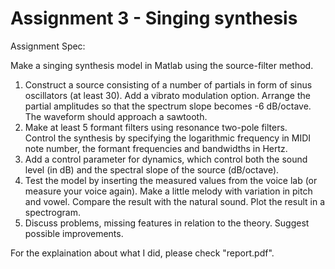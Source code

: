 # Assignment 3 - Singing synthesis

Assignment Spec:   

Make a singing synthesis model in Matlab using the source-filter method.   

1. Construct a source consisting of a number of partials in form of sinus oscillators (at least 30). Add a vibrato modulation option. Arrange the partial amplitudes so that the spectrum slope becomes -6 dB/octave. The waveform should approach a sawtooth.  
2. Make at least 5 formant filters using resonance two-pole filters.   
Control the synthesis by specifying the logarithmic frequency in MIDI note number, the formant frequencies and bandwidths in Hertz.   
3. Add a control parameter for dynamics, which control both the sound level (in dB) and the spectral slope of the source (dB/octave).   
4. Test the model by inserting the measured values from the voice lab (or measure your voice again). Make a little melody with variation in pitch and vowel. Compare the result with the natural sound. Plot the result in a spectrogram.  
5. Discuss problems, missing features in relation to the theory. Suggest possible improvements.  

For the explaination about what I did, please check "report.pdf".  
